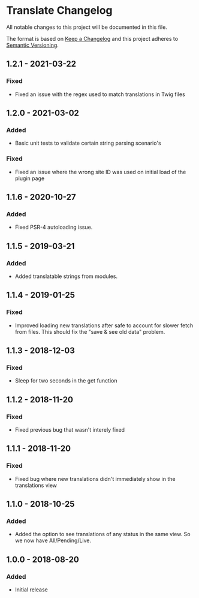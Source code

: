 # Translate Changelog

All notable changes to this project will be documented in this file.

The format is based on [Keep a Changelog](http://keepachangelog.com/) and this project adheres to [Semantic Versioning](http://semver.org/).


## 1.2.1 - 2021-03-22
### Fixed
- Fixed an issue with the regex used to match translations in Twig files



## 1.2.0 - 2021-03-02
### Added
- Basic unit tests to validate certain string parsing scenario's

### Fixed
- Fixed an issue where the wrong site ID was used on initial load of the plugin page

## 1.1.6 - 2020-10-27
### Added
- Fixed PSR-4 autoloading issue.


## 1.1.5 - 2019-03-21
### Added
- Added translatable strings from modules.

## 1.1.4 - 2019-01-25
### Fixed
- Improved loading new translations after safe to account for slower fetch from files. This should fix the "save & see old data" problem.

## 1.1.3 - 2018-12-03
### Fixed
- Sleep for two seconds in the get function

## 1.1.2 - 2018-11-20
### Fixed
- Fixed previous bug that wasn't interely fixed

## 1.1.1 - 2018-11-20
### Fixed
- Fixed bug where new translations didn't immediately show in the translations view

## 1.1.0 - 2018-10-25
### Added
- Added the option to see translations of any status in the same view. So we now have All/Pending/Live.

## 1.0.0 - 2018-08-20
### Added
- Initial release
